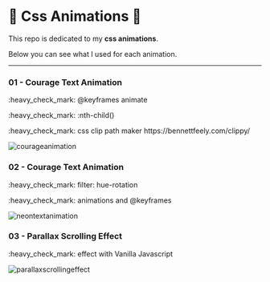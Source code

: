 # :rocket: Css Animations :rocket:

<p>This repo is dedicated to my <strong>css animations</strong>.<p>
<p>Below you can see what I used for each animation.</p>

*****
<h3>01 - Courage Text Animation</h3>
<p>:heavy_check_mark: @keyframes animate</p>
<p>:heavy_check_mark: :nth-child()</p>
<p>:heavy_check_mark: css clip path maker https://bennettfeely.com/clippy/</p> 

![courageanimation](https://user-images.githubusercontent.com/64004289/115993142-c2ce9b00-a5d1-11eb-862e-9f978afdc1b1.gif)

<h3>02 - Courage Text Animation</h3>
<p>:heavy_check_mark: filter: hue-rotation</p>
<p>:heavy_check_mark: animations and @keyframes</p>

![neontextanimation](https://user-images.githubusercontent.com/64004289/120070191-c8644880-c089-11eb-97d9-1b22f85693de.gif)

<h3>03 - Parallax Scrolling Effect</h3>
<p>:heavy_check_mark: effect with Vanilla Javascript</p>

![parallaxscrollingeffect](./moon.gif)
